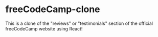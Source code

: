 # freeCodeCamp-clone
This is a clone of the "reviews" or "testimonials" section of the official freeCodeCamp website using React!
